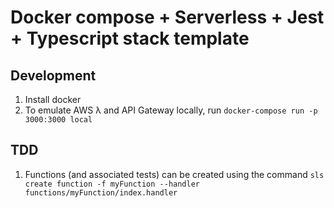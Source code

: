 # Docker compose + Serverless + Jest + Typescript stack template

## Development
1. Install docker 
3. To emulate AWS λ and API Gateway locally, run `docker-compose run -p 3000:3000 local`

## TDD
1. Functions (and associated tests) can be created using the command
 `sls create function -f myFunction --handler functions/myFunction/index.handler`